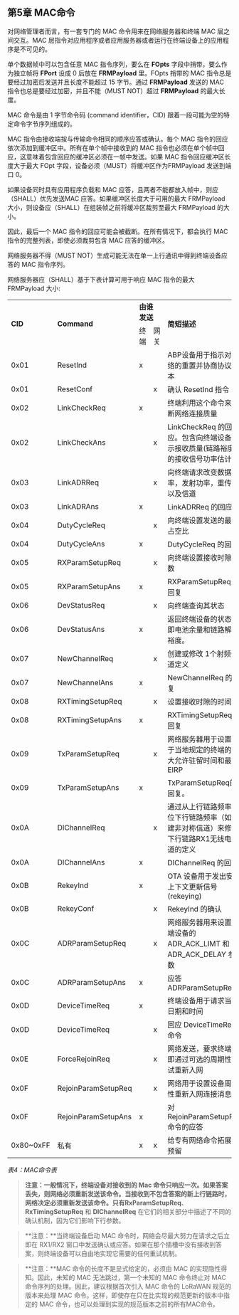 ## **第5章 MAC命令**

对网络管理者而言，有一套专门的 MAC 命令用来在网络服务器和终端 MAC 层之间交互。MAC 层指令对应用程序或者应用服务器或者运行在终端设备上的应用程序是不可见的。

单个数据帧中可以包含任意 MAC 指令序列，要么在 **FOpts** 字段中捎带，要么作为独立帧将 **FPort** 设成 0 后放在 **FRMPayload** 里。FOpts 捎带的 MAC 指令总是要经过加密后发送并且长度不能超过 15 字节。通过 **FRMPayload** 发送的 MAC 指令也总是要经过加密，并且不能（MUST NOT）超过 **FRMPayload** 的最大长度。

MAC 命令是由 1 字节命令码 (command identifier，CID) 跟着一段可能为空的特定命令字节序列组成的。

MAC 指令由接收端按与传输命令相同的顺序应答或确认。每个 MAC 指令的回应依次添加到缓冲区中。所有在单个帧中接收到的 MAC 指令也必须在单个帧中回应，这意味着包含回应的缓冲区必须在一帧中发送。如果 MAC 指令回应缓冲区长度大于最大 FOpt 字段，设备必须（MUST）将缓冲区作为FRMPayload 发送到端口 0。

如果设备同时具有应用程序负载和 MAC 应答，且两者不能都放入帧中，则应（SHALL）优先发送MAC 应答。如果缓冲区长度大于可用的最大 FRMPayload 大小，则设备应（SHALL）在组装帧之前将缓冲区裁剪至最大 FRMPayload 的大小。
 
因此，最后一个 MAC 指令的回应可能会被截断。在所有情况下，都会执行 MAC 指令的完整列表，即使必须裁剪包含 MAC 应答的缓冲区。

网络服务器不得（MUST NOT）生成可能无法在单一上行通讯中得到终端设备应答的 MAC 指令序列。

网络服务器应（SHALL）基于下表计算可用于响应 MAC 指令的最大 FRMPayload 大小:

<table class="lora-table">
   <tr>
      <td rowspan="2" ><b>CID</b></td>
      <td rowspan="2" ><b>Command</b></td>
      <td colspan="2" ><b>由谁<br/>发送</b></td>
      <td rowspan="2" ><b>简短描述</b></td>
   </tr>
   <tr>
      <td>终端</td>
      <td>网关</td>
   </tr>
   <tr>
      <td>0x01</td>
      <td>ResetInd</td>
      <td>x</td>
      <td></td>
      <td>ABP设备用于指示对网络的重置并协商协议版本</td>
   </tr>
   <tr>
      <td>0x01</td>
      <td>ResetConf</td>
      <td></td>
      <td>x</td>
      <td>确认 ResetInd 指令</td>
   </tr>
   <tr>
      <td>0x02</td>
      <td>LinkCheckReq</td>
      <td>x</td>
      <td></td>
      <td>终端利用这个命令来判断网络连接质量</td>
   </tr>
   <tr>
      <td>0x02</td>
      <td>LinkCheckAns</td>
      <td></td>
      <td>x</td>
      <td>LinkCheckReq 的回应。包含向终端设备指示接收质量(链路裕度)的接收信号功率估计</td>
   </tr>
   <tr>
      <td>0x03</td>
      <td>LinkADRReq</td>
      <td></td>
      <td>x</td>
      <td>向终端请求改变数据速率，发射功率，重传率以及信道</td>
   </tr>
   <tr>
      <td>0x03</td>
      <td>LinkADRAns</td>
      <td>x</td>
      <td></td>
      <td>LinkADRReq 的回应</td>
   </tr>
   <tr>
      <td>0x04</td>
      <td>DutyCycleReq</td>
      <td></td>
      <td>x</td>
      <td>向终端设置发送的最大占空比</td>
   </tr>
   <tr>
      <td>0x04</td>
      <td>DutyCycleAns</td>
      <td>x</td>
      <td></td>
      <td>DutyCycleReq 的回应</td>
   </tr>
   <tr>
      <td>0x05</td>
      <td>RXParamSetupReq</td>
      <td></td>
      <td>x</td>
      <td>向终端设置接收时隙参数</td>
   </tr>
   <tr>
      <td>0x05</td>
      <td>RXParamSetupAns</td>
      <td>x</td>
      <td></td>
      <td>RXParamSetupReq的回复</td>
   </tr>
   <tr>
      <td>0x06</td>
      <td>DevStatusReq</td>
      <td></td>
      <td>x</td>
      <td>向终端查询其状态</td>
   </tr>
   <tr>
      <td>0x06</td>
      <td>DevStatusAns</td>
      <td>x</td>
      <td></td>
      <td>返回终端设备的状态，即电池余量和链路解调裕度。</td>
   </tr>
   <tr>
      <td>0x07</td>
      <td>NewChannelReq</td>
      <td></td>
      <td>x</td>
      <td>创建或修改 1个射频信道定义</td>
   </tr>
   <tr>
      <td>0x07</td>
      <td>NewChannelAns</td>
      <td>x</td>
      <td></td>
      <td>NewChannelReq 的回复</td>
   </tr>
   <tr>
      <td>0x08</td>
      <td>RXTimingSetupReq</td>
      <td></td>
      <td>x</td>
      <td>设置接收时隙的时间</td>
   </tr>
   <tr>
      <td>0x08</td>
      <td>RXTimingSetupAns</td>
      <td>x</td>
      <td></td>
      <td>RXTimingSetupReq 的回复</td>
   </tr>
   <tr>
      <td>0x09</td>
      <td>TxParamSetupReq</td>
      <td></td>
      <td>x</td>
      <td>网络服务器用于设置基于当地规定的终端的最大允许驻留时间和最大EIRP</td>
   </tr>
   <tr>
      <td>0x09</td>
      <td>TxParamSetupAns</td>
      <td>x</td>
      <td></td>
      <td>TxParamSetupReq的回复。</td>
   </tr>
   <tr>
      <td>0x0A</td>
      <td>DlChannelReq</td>
      <td></td>
      <td>x</td>
      <td>通过从上行链路频率移位下行链路频率（如创建非对称信道）来修改下行链路RX1无线电信道的定义</td>
   </tr>
   <tr>
      <td>0x0A</td>
      <td>DlChannelAns</td>
      <td>x</td>
      <td></td>
      <td>DlChannelReq 的回复</td>
   </tr>
    <tr>
      <td>0x0B</td>
      <td>RekeyInd</td>
      <td>x</td>
      <td></td>
      <td>OTA 设备用于发出安全上下文更新信号(rekeying)</td>
   </tr>
   <tr>
      <td>0x0B</td>
      <td>RekeyConf</td>
      <td></td>
      <td>x</td>
      <td>RekeyInd 的确认</td>
   </tr>
   <tr>
      <td>0x0C</td>
      <td>ADRParamSetupReq</td>
      <td></td>
      <td>x</td>
      <td>网络服务器用来设置终端设备的 ADR_ACK_LIMT 和 ADR_ACK_DELAY 参数</td>
   </tr>
   <tr>
      <td>0x0C</td>
      <td>ADRParamSetupAns</td>
      <td>x</td>
      <td></td>
      <td>应答 ADRParamSetupReq</td>
   </tr>
   <tr>
      <td>0x0D</td>
      <td>DeviceTimeReq</td>
      <td>x</td>
      <td></td>
      <td>终端设备用于请求当前日期和时间</td>
   </tr>
   <tr>
      <td>0x0D</td>
      <td>DeviceTimeReq</td>
      <td></td>
      <td>x</td>
      <td>回应 DeviceTimeReq 命令</td>
   </tr>
   <tr>
      <td>0x0E</td>
      <td>ForceRejoinReq</td>
      <td></td>
      <td>x</td>
      <td>网络发送，要求终端立即通过可选的周期性重试重新入网</td>
   </tr>
   <tr>
      <td>0x0F</td>
      <td>RejoinParamSetupReq</td>
      <td></td>
      <td>x</td>
      <td>网络用于设置设备周期性重新入网连接消息</td>
   </tr>
   <tr>
      <td>0x0F</td>
      <td>RejoinParamSetupAns</td>
      <td>x</td>
      <td></td>
      <td>对 RejoinParamSetupReq 命令的应答</td>
   </tr>
   <tr>
      <td>0x80~0xFF</td>
      <td>私有</td>
      <td>x</td>
      <td>x</td>
      <td>给专有网络命令拓展做预留</td>
   </tr>
</table>

*表4：MAC命令表*


> **注意：**一般情况下，终端设备对接收到的 Mac 命令只响应一次。如果答案丢失，则网络必须重新发送该命令。当接收到不包含答案的新上行链路时，网络决定必须重新发送该命令。只有**RxParamSetupReq**、**RxTimingSetupReq** 和 **DlChannelReq** 在它们的相关部分中描述了不同的确认机制，因为它们影响下行参数。

> **注意：**当终端设备启动 MAC 命令时，网络会尽最大努力在请求之后立即在 RX1/RX2 窗口中发送确认或应答。如果在那个插槽中没有接收到答案，则终端设备可以自由地实现它需要的任何重试机制。

> **注意：**MAC 命令的长度不是显式给定的，必须由 MAC 的实现隐性得知。因此，未知的 MAC 无法跳过，第一个未知的 MAC 命令终止对 MAC 命令序列的处理。因此，建议根据首次引入 MAC 命令的 LoRaWAN 规范的版本来处理 MAC 命令。这样，即使存在只在比实现的规范更新的版本中指定的 MAC 命令，也可以处理到实现的规范版本之前的所有MAC命令。


